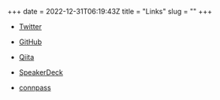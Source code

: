 +++ 
date = 2022-12-31T06:19:43Z
title = "Links"
slug = "" 
+++

- [Twitter](https://twitter.com/kasukashu02)

- [GitHub](https://github.com/kashu-02)

- [Qiita](https://qiita.com/kashu02)

- [SpeakerDeck](https://speakerdeck.com/kashu02)

- [connpass](https://connpass.com/user/kashu02/)

